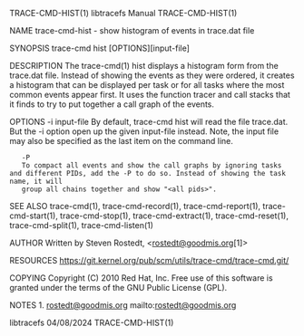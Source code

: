 TRACE-CMD-HIST(1)						       libtracefs Manual						     TRACE-CMD-HIST(1)

NAME
       trace-cmd-hist - show histogram of events in trace.dat file

SYNOPSIS
       trace-cmd hist [OPTIONS][input-file]

DESCRIPTION
       The trace-cmd(1) hist displays a histogram form from the trace.dat file. Instead of showing the events as they were ordered, it creates a histogram
       that can be displayed per task or for all tasks where the most common events appear first. It uses the function tracer and call stacks that it finds to
       try to put together a call graph of the events.

OPTIONS
       -i input-file
	   By default, trace-cmd hist will read the file trace.dat. But the -i option open up the given input-file instead. Note, the input file may also be
	   specified as the last item on the command line.

       -P
	   To compact all events and show the call graphs by ignoring tasks and different PIDs, add the -P to do so. Instead of showing the task name, it will
	   group all chains together and show "<all pids>".

SEE ALSO
       trace-cmd(1), trace-cmd-record(1), trace-cmd-report(1), trace-cmd-start(1), trace-cmd-stop(1), trace-cmd-extract(1), trace-cmd-reset(1),
       trace-cmd-split(1), trace-cmd-listen(1)

AUTHOR
       Written by Steven Rostedt, <rostedt@goodmis.org[1]>

RESOURCES
       https://git.kernel.org/pub/scm/utils/trace-cmd/trace-cmd.git/

COPYING
       Copyright (C) 2010 Red Hat, Inc. Free use of this software is granted under the terms of the GNU Public License (GPL).

NOTES
	1. rostedt@goodmis.org
	   mailto:rostedt@goodmis.org

libtracefs								  04/08/2024							     TRACE-CMD-HIST(1)
